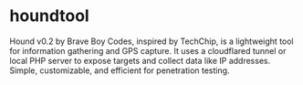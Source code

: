 # houndtool
Hound v0.2 by Brave Boy Codes, inspired by TechChip, is a lightweight tool for information gathering and GPS capture. It uses a cloudflared tunnel or local PHP server to expose targets and collect data like IP addresses. Simple, customizable, and efficient for penetration testing.
